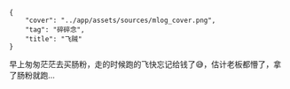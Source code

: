 ```metadata
{
    "cover": "../app/assets/sources/mlog_cover.png",
    "tag": "碎碎念",
    "title": "飞贼"
}
```

早上匆匆茫茫去买肠粉，走的时候跑的飞快忘记给钱了😅，估计老板都懵了，拿了肠粉就跑...
